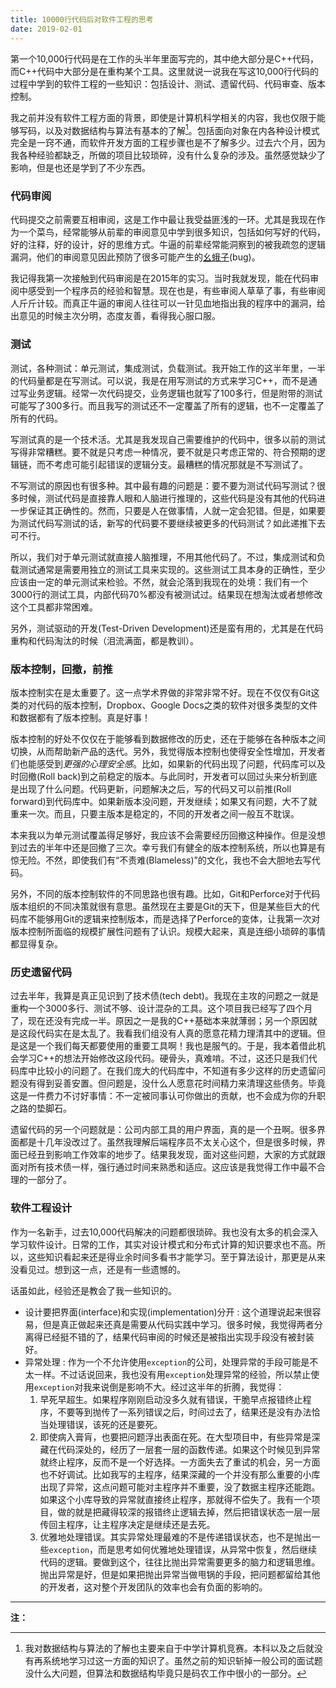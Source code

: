```yaml
---
title: 10000行代码后对软件工程的思考
date: 2019-02-01
---
```


第一个10,000行代码是在工作的头半年里面写完的，其中绝大部分是C++代码，而C++代码中大部分是在重构某个工具。这里就说一说我在写这10,000行代码的过程中学到的软件工程的一些知识：包括设计、测试、遗留代码、代码审查、版本控制。

我之前并没有软件工程方面的背景，即使是计算机科学相关的内容，我也仅限于能够写码，以及对数据结构与算法有基本的了解[^1]。包括面向对象在内各种设计模式完全是一窍不通，而软件开发方面的工程步骤也是不了解多少。过去六个月，因为我各种经验都缺乏，所做的项目比较琐碎，没有什么复杂的涉及。虽然感觉缺少了影响，但是也还是学到了不少东西。

### 代码审阅

代码提交之前需要互相审阅，这是工作中最让我受益匪浅的一环。尤其是我现在作为一个菜鸟，经常能够从前辈的审阅意见中学到很多知识，包括如何写好的代码，好的注释，好的设计，好的思维方式。牛逼的前辈经常能洞察到的被我疏忽的逻辑漏洞，他们的审阅意见因此预防了很多可能产生的[幺蛾子](https://www.zhihu.com/question/59445070/answer/345045044)(bug)。

我记得我第一次接触到代码审阅是在2015年的实习。当时我就发现，能在代码审阅中感受到一个程序员的经验和智慧。现在也是，有些审阅人草草了事，有些审阅人斤斤计较。而真正牛逼的审阅人往往可以一针见血地指出我的程序中的漏洞，给出意见的时候主次分明，态度友善，看得我心服口服。

### 测试

测试，各种测试：单元测试，集成测试，负载测试。我开始工作的这半年里，一半的代码量都是在写测试。可以说，我是在用写测试的方式来学习C++，而不是通过写业务逻辑。经常一次代码提交，业务逻辑也就写了100多行，但是附带的测试可能写了300多行。而且我写的测试还不一定覆盖了所有的逻辑，也不一定覆盖了所有的代码。

写测试真的是一个技术活。尤其是我发现自己需要维护的代码中，很多以前的测试写得非常糟糕。要不就是只考虑一种情况，要不就是只考虑正常的、符合预期的逻辑链，而不考虑可能引起错误的逻辑分支。最糟糕的情况那就是不写测试了。

不写测试的原因也有很多种。其中最有趣的问题是：要不要为测试代码写测试？很多时候，测试代码是直接靠人眼和人脑进行推理的，这些代码是没有其他的代码进一步保证其正确性的。然而，只要是人在做事情，人就一定会犯错。但是，如果要为测试代码写测试的话，新写的代码要不要继续被更多的代码测试？如此递推下去可不行。

所以，我们对于单元测试就直接人脑推理，不用其他代码了。不过，集成测试和负载测试通常是需要用独立的测试工具来实现的。这些测试工具本身的正确性，至少应该由一定的单元测试来检验。不然，就会沦落到我现在的处境：我们有一个3000行的测试工具，内部代码70%都没有被测试过。结果现在想淘汰或者想修改这个工具都非常困难。

另外，测试驱动的开发(Test-Driven Development)还是蛮有用的，尤其是在代码重构和代码淘汰的时候（泪流满面，都是教训）。

### 版本控制，回撤，前推

版本控制实在是太重要了。这一点学术界做的非常非常不好。现在不仅仅有Git这类的对代码的版本控制，Dropbox、Google Docs之类的软件对很多类型的文件和数据都有了版本控制。真是好事！

版本控制的好处不仅仅在于能够看到数据修改的历史，还在于能够在各种版本之间切换，从而帮助新产品的迭代。另外，我觉得版本控制也使得安全性增加，开发者们也能感受到*更强的心理安全感*。比如，如果新的代码出现了问题，代码库可以及时回撤(Roll back)到之前稳定的版本。与此同时，开发者可以回过头来分析到底是出现了什么问题。代码更新，问题解决之后，写的代码又可以前推(Roll forward)到代码库中。如果新版本没问题，开发继续；如果又有问题，大不了就重来一次。而且，只要主版本是稳定的，不同的开发者之间一般互不耽误。

本来我以为单元测试覆盖得足够好，我应该不会需要经历回撤这种操作。但是没想到过去的半年中还是回撤了三次。幸亏我们有健全的版本控制系统，所以也算是有惊无险。不然，即使我们有“不责难(Blameless)”的文化，我也不会大胆地去写代码。

另外，不同的版本控制软件的不同思路也很有趣。比如，Git和Perforce对于代码版本组织的不同决策就很有意思。虽然现在主要是Git的天下，但是某些巨大的代码库不能够用Git的逻辑来控制版本，而是选择了Perforce的变体，让我第一次对版本控制所面临的规模扩展性问题有了认识。规模大起来，真是连细小琐碎的事情都显得复杂。

### 历史遗留代码

过去半年，我算是真正见识到了技术债(tech debt)。我现在主攻的问题之一就是重构一个3000多行、测试不够、设计混杂的工具。这个项目我已经写了四个月了，现在还没有完成一半。原因之一是我的C++基础本来就薄弱；另一个原因就是这段代码实在是太乱了。我看我们组没有人真的愿意花精力理清其中的逻辑。但是这是一个我们每天都要使用的重要工具啊！我也是服气的。于是，我本着借此机会学习C++的想法开始修改这段代码。硬骨头，真难啃。不过，这还只是我们代码库中比较小的问题了。在我们庞大的代码库中，不知道有多少这样的历史遗留问题没有得到妥善安置。但问题是，没什么人愿意花时间精力来清理这些债务。毕竟这是一件费力不讨好事情：不一定被同事认可你做出的贡献，也不会成为你的升职之路的垫脚石。

遗留代码的另一个问题就是：公司内部工具的用户界面，真的是一个丑啊。很多界面都是十几年没改过了。虽然我理解后端程序员不太关心这个，但是很多时候，界面已经丑到影响工作效率的地步了。结果我发现，面对这些问题，大家的方式就跟面对所有技术债一样，强行通过时间来熟悉和适应。这应该是我觉得工作中最不合理的一部分了。

### 软件工程设计

作为一名新手，过去10,000代码解决的问题都很琐碎。我也没有太多的机会深入学习软件设计。日常的工作，其实对设计模式和分布式计算的知识要求也不高。所以，这些知识看起来还是得业余时间多看书才能学习。至于算法设计，那更是从来没看见过。想到这一点，还是有一些遗憾的。

话虽如此，经验还是教会了我一些知识的。

- 设计要把界面(interface)和实现(implementation)分开
: 这个道理说起来很容易，但是真正做起来还真是需要从代码实践中学习。很多时候，我觉得两者分离得已经挺不错的了，结果代码审阅的时候还是被指出实现手段没有被封装好。
- 异常处理
: 作为一个不允许使用`exception`的公司，处理异常的手段可能是不太一样。不过话说回来，我也没有用`exception`处理异常的经验，所以禁止使用`exception`对我来说倒是影响不大。经过这半年的折腾，我觉得：
    1. 早死早超生。如果程序刚刚启动没多久就有错误，干脆早点报错终止程序，不要等到抛传了一系列错误之后，时间过去了，结果还是没有办法恰当处理错误，该死的还是要死。
    2. 即使病入膏肓，也要把问题浮出表面在死。在大型项目中，有些异常是深藏在代码深处的，经历了一层套一层的函数传递。如果这个时候见到异常就终止程序，反而不是一个好选择。一方面失去了重试的机会，另一方面也不好调试。比如我写的主程序，结果深藏的一个并没有那么重要的小库出现了异常，这点问题可能对主程序并不重要，没了数据主程序还能跑。如果这个小库导致的异常就直接终止程序，那就得不偿失了。我有一个项目，做的就是把藏得较深的报错终止逻辑去掉，然后把错误状态一层一层传回主程序，让主程序决定是继续还是去死。
    3. 优雅地处理错误。其实异常处理最难的不是传递错误状态，也不是抛出一些`exception`，而是思考如何优雅地处理错误，从异常中恢复，然后继续代码的逻辑。要做到这个，往往比抛出异常需要更多的脑力和逻辑思维。抛出异常是好，但是如果把抛出异常当做甩锅的手段，把问题都留给其他的开发者，这对整个开发团队的效率也会有负面的影响的。

---
**注：**

[^1]: 我对数据结构与算法的了解也主要来自于中学计算机竞赛。本科以及之后就没有再系统地学习过这一方面的知识了。虽然之前的知识斩掉一般公司的面试题没什么大问题，但算法和数据结构毕竟只是码农工作中很小的一部分。
